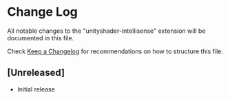 # Change Log
All notable changes to the "unityshader-intellisense" extension will be documented in this file.

Check [Keep a Changelog](http://keepachangelog.com/) for recommendations on how to structure this file.

## [Unreleased]
- Initial release